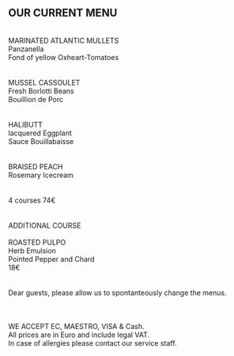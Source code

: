 ## OUR CURRENT MENU
<br/>
MARINATED ATLANTIC MULLETS<br/>
Panzanella<br/>
Fond of yellow Oxheart-Tomatoes<br/>
<br/>
<br/>
MUSSEL CASSOULET<br/>
Fresh Borlotti Beans<br/>
Bouillion de Porc<br/>
<br/>
<br/>
HALIBUTT<br/>
lacquered Eggplant<br/>
Sauce Bouillabaisse<br/>
<br/>
<br/>
BRAISED PEACH<br/>
Rosemary Icecream<br/>
<br/>
<br/>
4 courses 74€<br/>
<br/>
<br/>
ADDITIONAL COURSE<br/>
<br/>
ROASTED PULPO<br/>
Herb Emulsion<br/>
Pointed Pepper and Chard<br/>
18€
<br/>
 <br/>
<br/>
Dear guests, please allow us to spontanteously change the menus.<br/>
<br/>
 <br/>
<br/>
WE ACCEPT EC, MAESTRO, VISA & Cash.<br/>
All prices are in Euro and include legal VAT.<br/>
In case of allergies please contact our service staff.<br/>
